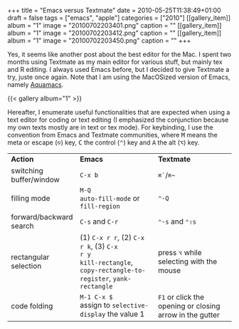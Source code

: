+++
title = "Emacs versus Textmate"
date = 2010-05-25T11:38:49+01:00
draft = false
tags = ["emacs", "apple"]
categories = ["2010"]
[[gallery_item]]
album = "1"
image = "20100702203401.png"
caption = ""
[[gallery_item]]
album = "1"
image = "20100702203412.png"
caption = ""
[[gallery_item]]
album = "1"
image = "20100702203450.png"
caption = ""
+++

Yes, it seems like another post about the best editor for the Mac. I spent two months using Textmate as my main editor for various stuff, but mainly tex and R editing. I always used Emacs before, but I decided to give Textmate a try, juste once again. Note that I am using the MacOSized version of Emacs, namely [Aquamacs][Aquamacs].

{{< gallery album="1" >}}

Hereafter, I enumerate useful functionalities that are expected when using a text editor for coding or text editing (I emphasized the conjunction because my own texts mostly are in text or tex mode). For keybinding, I use the convention from Emacs and Textmate communities, where <kbd>M</kbd> means the meta or escape (<kbd>⎋</kbd>) key, <kbd>C</kbd> the control (<kbd>⌃</kbd>) key and <kbd>A</kbd> the alt (<kbd>⌥</kbd>) key.

<table border="0">
<tbody>
<tr>
<td width="20%"><strong>Action</strong></td>
<td width="40%"><strong>Emacs</strong></td>
<td width="40%"><strong>Textmate</strong></td>
</tr>
<tr>
<td>switching buffer/window</td>
<td><code>C-x b</code></td>
<td><code>⌘`</code>/<code>⌘~</code></td>
</tr>
<tr>
<td>filling mode</td>
<td><code>M-Q</code><br /><code>auto-fill-mode</code> or <code>fill-region</code></td>
<td><code>⌃-Q</code></td>
</tr>
<tr>
<td>forward/backward search</td>
<td><code>C-s</code> and <code>C-r</code></td>
<td><code>⌃-s</code> and <code>⌃⇧s</code></td>
</tr>
<tr>
<td>rectangular selection</td>
<td>(1) <code>C-x r r</code>, (2) <code>C-x r k</code>, (3) <code>C-x
r y</code> <br /><code>kill-rectangle</code>, <code>copy-rectangle-to-register</code>, <code>yank-rectangle</code></td>
<td>press <code>⌥</code> while selecting with the mouse</td>
</tr>
<tr>
<td>code folding</td>
<td><code>M-1 C-x $</code><br /> assign to
<code>selective-display</code> the value 1</td> 
<td><code>F1</code> or click the opening or closing arrow in the gutter </td>
</tr>
</tbody>
</table>


[Aquamacs]: http://aquamacs.org
